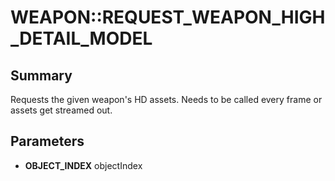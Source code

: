 # WEAPON::REQUEST_WEAPON_HIGH_DETAIL_MODEL

## Summary
Requests the given weapon's HD assets. Needs to be called every frame or assets get streamed out.

## Parameters
* **OBJECT_INDEX** objectIndex